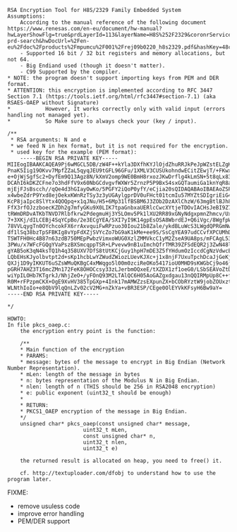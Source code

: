     
    RSA Encryption Tool for H8S/2329 Family Embedded System
    Assumptions:
        According to the manual reference of the following document https://www.renesas.com/en-eu/document/hw-manual?hwLayerShowFlg=true&prdLayerId=113&layerName=H8S%252F2329&coronrService=document-prd-search&hwDocUrl=%2Fen-eu%2Fdoc%2Fproducts%2Fmpumcu%2F001%2Frej09b0220_h8s2329.pdf&hashKey=48c4c71aed4ab2d891bcfcd5ee20780a
        - Supported 16 bit / 32 bit registers and memory allocations, but not 64.
        - Big Endiand used (though it doesn't matter).
        - C99 Supported by the compiler.
    * NOTE: the program doesn't support importing keys from PEM and DER format.
    * ATTENTION: this encryption is implemented according to RFC 3447 Section 7.1 (https://tools.ietf.org/html/rfc3447#section-7.1) (aka RSAES-OAEP without Signature)
    *           However, It works correctly only with valid input (errors handling not managed yet).
    *           So Make sure to always check your (key / input).

    /**
     * RSA arguments: N and e
     * we feed N in hex format, but it is not required for the encryption.
     * used key for the example (PEM format): 
        -----BEGIN RSA PRIVATE KEY-----
    MIIEogIBAAKCAQEA9Pj6wMGCL5DB/zW4F++kYla3DXfhKYJlOjdZhuRRJkPeJpWZstELZgKHvqWn
    PnaK5Iig19OKvv7MpfZZaL5qyqJEU9tGFL96GFu/1XMLV3CUSUkohndwECitZEwjT/+FKwxFNlGU
    e+OjWjSgfSc2+DyfEm9Q13Agz8N/kXmV2omp9WE0BmH8rxozJKwDrflg4kLmSN+5t8qLx83RjHWg
    DCAhI6kDKZCFne7o3hdFfV9x60NbGCdvgvfWXWr5ZrnzP5P9BxS4sxGQTaumiGa1knYqR8a39tyQ
    mjEjFJsBscch//qQe4d3hGIayOwKo/5PGFY2iQoP0yfY/eCjia20sQIDAQABAoIBAEAoZSPOilYC
    x4wbeZdrP9Yxd8ejOekxKWnRzTSy3z3yUGAylgprDV0uFHct01tcmIu57MYZtSDIgriEiG4SUM25
    KcP8jaIpc8SlYtx4QOQpq+x1qJNu/H5+6Mp31lfBSBM6J3ZOb2DzAXlChzW/63mgBtlBJh8GUtGX
    FfX3rfOJzzboecKZDh2g7mfyGKu9X0LIK7tpaGnbxaUERlcCwcXYtjeTDOvIACHsJeBI9Z7oCqtc
    tRWmDRDvATKbTNVD7Rlbfkrw2PdegmuHj3Y5LOmv5Pk1lXU2RR89xGNyNdgxpmnZhmcv/UxjbY0c
    7+3XKj/dILCEBj4SqYCpBo/2e3ECgYEA/SXI7yI9K14gpEsOSA8WbrdEJ+Q6iVgc/8WgfpWZD7Np
    78VVLqygTn0OYchcokFX6rrAxvquiFwRPzuo30Iou21b8Zale/ykdBLuWcS3LWgdQPRGmNwbOGBD
    df1lSq38bzTpSFBKIg8vYpFdXZjSVYcZo7bG9aK1kMe+ee9S/SsCgYEA97udCCvfXPCUMhDpyjW8
    TSWTFH0Hc4B87n63zdB750MEpPwbzVimxoWUG0XzlZMMVkcC1yM2ZseA9UA8ps/mFCAgL53J697S
    3PWu/x7WFcFGQgYVaPszBXSmcqppTSR+LPvevw9nB1uImchQfrTMR39ZFSdEQR2j3ZwN48lKf5MC
    gYAB5oK3qN4ksTQ1h4q358UXV7DfS8tUtKCjGuy1hpH7mDE3Z5fYHdumOzIccdCgNzVdwcEovUEK
    LQbEHsKJyolbvtpt2d+sKp1hcbLwYZWudZWiozLUevKJXc+j1x8njF7UxuTpchDcaJjGeKjmxvrt
    QXJj1D9yIKKUT6uSZsWMuQKBgC4xMWqgo5l00m0zciReOKo5417ioU0MHD9sKWGbCj9o46jPyW9U
    pGRH7AHZ3T16mcZMn172FeK8OHOCcsy33zLJerbmOQxeE/tXZDX1zf1oeG0/LSbSEAVoZtDirZfQ
    wiYpILOHb7KTgrkJ/NhjZeO+/yFOnQ93M2LTAlQC6H05AoGAZgxdgau13nQQIRMpUp8C++fa8BHj
    R0M+rFPzpmCKX+OgE9XvHV385TpGXp+4Ink17mAMWZzsEXpunZX+bCObRYztW9jobZOUxztKDTIW
    WLNthIoIo+e8QbV9lqQnLZv02cV2MG+nZkYa+vBR3ESP/CEge0OlEYVkKFsyH6Bw9aY=
    -----END RSA PRIVATE KEY-----

    */

    HOWTO:
    In file pkcs_oaep.c:
        the encryption entry point is the function:

        /**
        * Main function of the encryption
        * PARAMS:
        * message: bytes of the message to encrypt in Big Endian (Network Number Representation).
        * mLen: length of the message in bytes
        * n: bytes representation of the Modulus N in Big Endian.
        * nlen: length of n (THIS should be 256 in RSA2048 encryption)
        * e: public exponent (uint32_t should be enough)
        * 
        * RETURN:
        * PKCS1_OAEP encryption of the message in Big Endian.
        */
        unsigned char* pkcs_oaep(const unsigned char* message,
                            uint32_t mLen,
                            const unsigned char* n,
                            uint32_t nlen,
                            uint32_t e)
        
        the returned result is allocated on heap, you need to free() it.
  
        cf. http://textuploader.com/dfobj to understand how to use the program later.
  
  
  
  
  
  FIXME:
  - remove usuless code
  - improve error handling
  - PEM/DER support 
